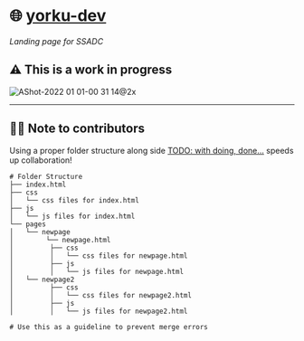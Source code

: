 # 🌐 [yorku-dev](https://yorku.dev)
*Landing page for SSADC*

## ⚠️ This is a work in progress 

![AShot-2022 01 01-00 31 14@2x](https://user-images.githubusercontent.com/43297314/147844574-e3747c4d-5878-4091-a956-8ed3a250af18.png)


---
## 👨‍💻 Note to contributors

Using a proper folder structure along side [TODO: with doing, done...](https://github.com/orgs/SSADC-at-york/projects/1)
speeds up collaboration!

```
# Folder Structure
├── index.html
├── css
│   └── css files for index.html
├── js
│   └── js files for index.html
└── pages
│   └── newpage
│        └── newpage.html
│         ├── css
│         │   └── css files for newpage.html
│         ├── js
│         │   └── js files for newpage.html
│   └── newpage2
│         ├── css
│         │   └── css files for newpage2.html
│         ├── js
│         │   └── js files for newpage2.html

# Use this as a guideline to prevent merge errors
```
